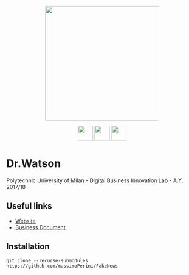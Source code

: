 <p align="center">
<a href="https://fakenews-polimi.herokuapp.com/"><img src="https://github.com/massimoPerini/FakeNews/blob/master/Presentation%20and%20docs/Graphics/logo_shadows_bg.png?raw=true?raw=true" width="300px"></a></p>
<p align="center">
<a href="https://www.polimi.it/"><img src="https://github.com/massimoPerini/FakeNews/blob/master/Presentation%20and%20docs/Graphics/logo_polimi.png?raw=true" height="40px"></a>
<a href="https://www.ibm.com/"><img src="https://github.com/massimoPerini/FakeNews/blob/master/Presentation%20and%20docs/Graphics/logo_ibm.png?raw=true" height="40px"></a>
<a href="https://www.eitdigital.eu/"><img src="https://github.com/massimoPerini/FakeNews/blob/master/Presentation%20and%20docs/Graphics/logo_eit.png?raw=true" height="40px"></a>

</p>


# Dr.Watson
Polytechnic University of Milan - Digital Business Innovation Lab - A.Y. 2017/18

## Useful links
- [Website](https://fakenews-polimi.herokuapp.com/)
- [Business Document](https://github.com/massimoPerini/FakeNews/blob/master/Delivery/Dr.Watson-GestIT.pdf)

## Installation
`git clone --recurse-submodules https://github.com/massimoPerini/FakeNews`
